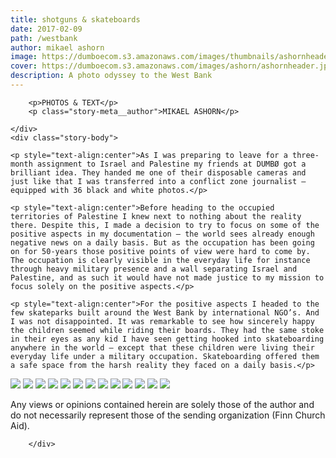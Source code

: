 ```yaml
---
title: shotguns & skateboards
date: 2017-02-09
path: /westbank
author: mikael ashorn
image: https://dumboecom.s3.amazonaws.com/images/thumbnails/ashornheader.jpg
cover: https://dumboecom.s3.amazonaws.com/images/ashorn/ashornheader.jpg
description: A photo odyssey to the West Bank
---
```


<div class="story">
    <div class="story-meta">
         
        <p>PHOTOS & TEXT</p>
        <p class="story-meta__author">MIKAEL ASHORN</p>
 
    </div>
    <div class="story-body">
    
    <p style="text-align:center">As I was preparing to leave for a three-month assignment to Israel and Palestine my friends at DUMBØ got a brilliant idea. They handed me one of their disposable cameras and just like that I was transferred into a conflict zone journalist – equipped with 36 black and white photos.</p>
    
    <p style="text-align:center">Before heading to the occupied territories of Palestine I knew next to nothing about the reality there. Despite this, I made a decision to try to focus on some of the positive aspects in my documentation – the world sees already enough negative news on a daily basis. But as the occupation has been going on for 50-years those positive points of view were hard to come by. The occupation is clearly visible in the everyday life for instance through heavy military presence and a wall separating Israel and Palestine, and as such it would have not made justice to my mission to focus solely on the positive aspects.</p>
    
    <p style="text-align:center">For the positive aspects I headed to the few skateparks built around the West Bank by international NGO’s. And I was not disappointed. It was remarkable to see how sincerely happy the children seemed while riding their boards. They had the same stoke in their eyes as any kid I have seen getting hooked into skateboarding anywhere in the world – except that these children were living their everyday life under a military occupation. Skateboarding offered them a safe space from the harsh reality they faced on a daily basis.</p>
    
    
<img src="https://dumboecom.s3.amazonaws.com/images/ashorn/ashorn1.jpg">
<img src="https://dumboecom.s3.amazonaws.com/images/ashorn/ashorn3.jpg">
<img src="https://dumboecom.s3.amazonaws.com/images/ashorn/ashorn4.jpg">
<img src="https://dumboecom.s3.amazonaws.com/images/ashorn/ashorn2.jpg">
<img src="https://dumboecom.s3.amazonaws.com/images/ashorn/ashorn6.jpg">
<img src="https://dumboecom.s3.amazonaws.com/images/ashorn/ashorn7.jpg">
<img src="https://dumboecom.s3.amazonaws.com/images/ashorn/ashorn8.jpg">
<img src="https://dumboecom.s3.amazonaws.com/images/ashorn/ashorn13.jpg">
<img src="https://dumboecom.s3.amazonaws.com/images/ashorn/ashorn5.jpg">
<img src="https://dumboecom.s3.amazonaws.com/images/ashorn/ashorn9.jpg">
<img src="https://dumboecom.s3.amazonaws.com/images/ashorn/ashorn10.jpg">
<img src="https://dumboecom.s3.amazonaws.com/images/ashorn/ashorn12.jpg">
<img src="https://dumboecom.s3.amazonaws.com/images/ashorn/ashorn11.jpg">

<p class="photo-caption">Any views or opinions contained herein are solely those of the author and do not necessarily represent those of the sending organization (Finn Church Aid).</p>
       
        </div>
</div>